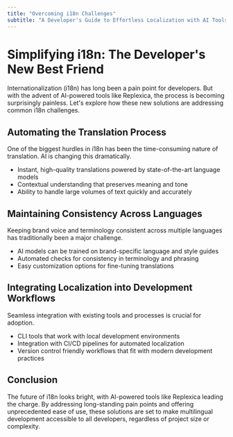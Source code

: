 ```yaml
---
title: "Overcoming i18n Challenges"
subtitle: "A Developer's Guide to Effortless Localization with AI Tools like Replexica"
---
```


# Simplifying i18n: The Developer's New Best Friend

Internationalization (i18n) has long been a pain point for developers. But with the advent of AI-powered tools like Replexica, the process is becoming surprisingly painless. Let's explore how these new solutions are addressing common i18n challenges.

## Automating the Translation Process

One of the biggest hurdles in i18n has been the time-consuming nature of translation. AI is changing this dramatically.

- Instant, high-quality translations powered by state-of-the-art language models
- Contextual understanding that preserves meaning and tone
- Ability to handle large volumes of text quickly and accurately

## Maintaining Consistency Across Languages

Keeping brand voice and terminology consistent across multiple languages has traditionally been a major challenge.

- AI models can be trained on brand-specific language and style guides
- Automated checks for consistency in terminology and phrasing
- Easy customization options for fine-tuning translations

## Integrating Localization into Development Workflows

Seamless integration with existing tools and processes is crucial for adoption.

- CLI tools that work with local development environments
- Integration with CI/CD pipelines for automated localization
- Version control friendly workflows that fit with modern development practices

## Conclusion

The future of i18n looks bright, with AI-powered tools like Replexica leading the charge. By addressing long-standing pain points and offering unprecedented ease of use, these solutions are set to make multilingual development accessible to all developers, regardless of project size or complexity.

